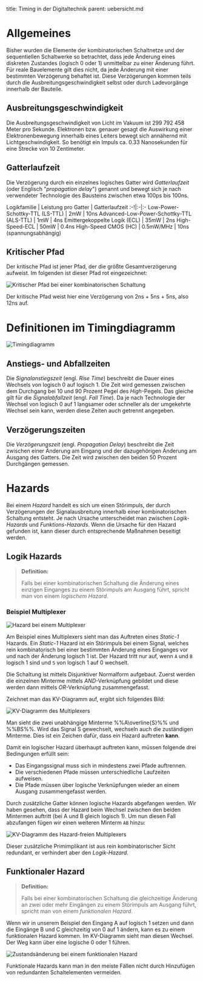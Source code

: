 title: Timing in der Digitaltechnik
parent: uebersicht.md

# Allgemeines
Bisher wurden die Elemente der kombinatorischen Schaltnetze und der sequentiellen Schaltwerke so betrachtet, dass jede Änderung eines diskreten Zustandes (logisch 0 oder 1) unmittelbar zu einer Änderung führt. Für reale Bauelemente gilt dies nicht, da jede Änderung mit einer bestimmten Verzögerung behaftet ist. Diese Verzögerungen kommen teils durch die Ausbreitungsgeschwindigkeit selbst oder durch Ladevorgänge innerhalb der Bauteile.

## Ausbreitungsgeschwindigkeit
Die Ausbreitungsgeschwindigkeit von Licht im Vakuum ist 299 792 458 Meter pro Sekunde. Elektronen bzw. genauer gesagt die Auswirkung einer Elektronenbewegung innerhalb eines Leiters bewegt sich annähernd mit Lichtgeschwindigkeit. So benötigt ein Impuls ca. 0.33 Nanosekunden für eine Strecke von 10 Zentimeter.

## Gatterlaufzeit
Die Verzögerung durch ein einzelnes logisches Gatter wird *Gatterlaufzeit* (oder Englisch "*propagation delay*") genannt und bewegt sich je nach verwendeter Technologie des Bausteins zwischen etwa 100ps bis 100ns.

Logikfamilie | Leistung pro Gatter | Gatterlaufzeit
:-!|:-|:-
Low-Power-Schottky-TTL (LS-TTL) | 2mW | 10ns
Advanced-Low-Power-Schottky-TTL (ALS-TTL) | 1mW | 4ns
Emittergekoppelte Logik (ECL) | 35mW | 2ns
High-Speed-ECL | 50mW | 0.4ns
High-Speed CMOS (HC) | 0.5mW/MHz | 10ns (spannungsabhängig)

## Kritischer Pfad

Der kritische Pfad ist jener Pfad, der die größte Gesamtverzögerung aufweist. Im folgenden ist dieser Pfad rot eingezeichnet:

![Kritischer Pfad bei einer kombinatorischen Schaltung]({filename}kritischer_pfad.png)

Der kritische Pfad weist hier eine Verzögerung von 2ns + 5ns + 5ns, also 12ns auf.

# Definitionen im Timingdiagramm

![Timingdiagramm]({filename}timing_diagramm.svg)

## Anstiegs- und Abfallzeiten
Die *Signalanstiegszeit* (engl. *Rise Time*) beschreibt die Dauer eines Wechsels von logisch 0 auf logisch 1. Die Zeit wird gemessen zwischen dem Durchgang bei 10 und 90 Prozent Pegel des *High*-Pegels. Das gleiche gilt für die *Signalabfallzeit* (engl. *Fall Time*). Da je nach Technologie der Wechsel von logisch 0 auf 1 langsamer oder schneller als der umgekehrte Wechsel sein kann, werden diese Zeiten auch getrennt angegeben.

## Verzögerungszeiten
Die *Verzögerungszeit* (engl. *Propagation Delay*) beschreibt die Zeit zwischen einer Änderung am Eingang und der dazugehörigen Änderung am Ausgang des Gatters. Die Zeit wird zwischen den beiden 50 Prozent Durchgängen gemessen.

# Hazards
Bei einem *Hazard* handelt es sich um einen Störimpuls, der durch Verzögerungen der Signalausbreitung innerhalb einer kombinatorischen Schaltung entsteht. Je nach Ursache unterscheidet man zwischen *Logik-Hazards* und *Funktions-Hazards*. Wenn die Ursache für den Hazard gefunden ist, kann dieser durch entsprechende Maßnahmen beseitigt werden.

## Logik Hazards
> **Definition:**
>
> Falls bei einer kombinatorischen Schaltung die Änderung eines einzigen Einganges zu einem Störimpuls am Ausgang führt, spricht man von einem *logischem Hazard*.

### Beispiel Multiplexer

![Hazard bei einem Multiplexer]({filename}hazard_mux.svg)

Am Beispiel eines Multiplexers sieht man das Auftreten eines *Static-1* Hazards. Ein *Static-1* Hazard ist ein Störimpuls bei einem Signal, welches rein kombinatorisch bei einer bestimmten Änderung eines Einganges vor und nach der Änderung logisch 1 ist. Der Hazard tritt nur auf, wenn `A` und `B` logisch 1 sind und `S` von logisch 1 auf 0 wechselt.

Die Schaltung ist mittels Disjunktiver Normalform aufgebaut. Zuerst werden die einzelnen Minterme mittels *AND*-Verknüpfung gebildet und diese werden dann mittels *OR*-Verknüpfung zusammengefasst.

Zeichnet man das KV-Diagramm auf, ergibt sich folgendes Bild:

![KV-Diagramm des Multiplexers]({filename}hazard_mux_kv.svg)

Man sieht die zwei unabhängige Minterme %%A\overline{S}%% und %%BS%%. Wird das Signal S gewechselt, wechseln auch die zuständigen Minterme. Dies ist ein Zeichen dafür, dass ein Hazard auftreten **kann**.

Damit ein logischer Hazard überhaupt auftreten kann, müssen folgende drei Bedingungen erfüllt sein:
+ Das Eingangssignal muss sich in mindestens zwei Pfade auftrennen.
+ Die verschiedenen Pfade müssen unterschiedliche Laufzeiten aufweisen.
+ Die Pfade müssen über logische Verknüpfungen wieder an einem Ausgang zusammengefasst werden.

Durch zusätzliche Gatter können logische Hazards abgefangen werden. Wir haben gesehen, dass der Hazard beim Wechsel zwischen den beiden Mintermen auftritt (bei A und B gleich logisch 1). Um nun diesen Fall abzufangen fügen wir einen weiteren Minterm `AB` hinzu:

![KV-Diagramm des Hazard-freien Multiplexers]({filename}hazard_free_mux_kv.svg)

Dieser zusätzliche Primimplikant ist aus rein kombinatorischer Sicht redundant, er verhindert aber den *Logik-Hazard*.

## Funktionaler Hazard
> **Definition:**
>
> Falls bei einer kombinatorischen Schaltung die gleichzeitige Änderung an zwei oder mehr Eingängen zu einem Störimpuls am Ausgang führt, spricht man von einem *funktionalen Hazard*.

Wenn wir in unserem Beispiel den Eingang A auf logisch 1 setzen und dann die Eingänge B und C gleichzeitig von 0 auf 1 ändern, kann es zu einem funktionalen Hazard kommen. Im KV-Diagramm sieht man diesen Wechsel. Der Weg kann über eine logische 0 oder 1 führen.

![Zustandsänderung bei einem funktionalen Hazard]({filename}funktionaler_hazard.png)

Funktionale Hazards kann man in den meiste Fällen nicht durch Hinzufügen von redundanten Schaltelementen vermeiden. 
